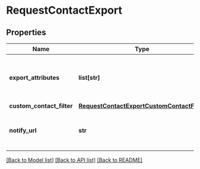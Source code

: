# RequestContactExport

## Properties
Name | Type | Description | Notes
------------ | ------------- | ------------- | -------------
**export_attributes** | **list[str]** | List of all the attributes that you want to export. These attributes must be present in your contact database. For example, [&#39;fname&#39;, &#39;lname&#39;, &#39;email&#39;]. | [optional] 
**custom_contact_filter** | [**RequestContactExportCustomContactFilter**](RequestContactExportCustomContactFilter.md) |  | 
**notify_url** | **str** | Webhook that will be called once the export process is finished. For reference, https://help.brevo.com/hc/en-us/articles/360007666479 | [optional] 

[[Back to Model list]](../README.md#documentation-for-models) [[Back to API list]](../README.md#documentation-for-api-endpoints) [[Back to README]](../README.md)


